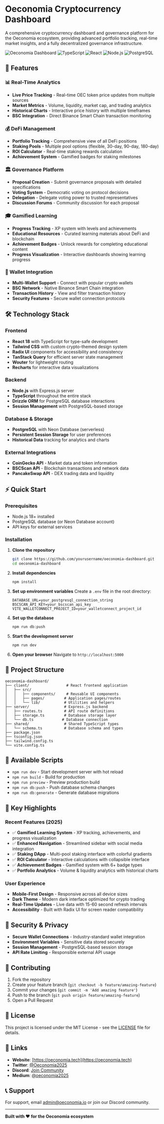 # Oeconomia Cryptocurrency Dashboard

A comprehensive cryptocurrency dashboard and governance platform for the Oeconomia ecosystem, providing advanced portfolio tracking, real-time market insights, and a fully decentralized governance infrastructure.

![Oeconomia Dashboard](https://img.shields.io/badge/Status-Production%20Ready-brightgreen)
![TypeScript](https://img.shields.io/badge/TypeScript-007ACC?logo=typescript&logoColor=white)
![React](https://img.shields.io/badge/React-20232A?logo=react&logoColor=61DAFB)
![Node.js](https://img.shields.io/badge/Node.js-43853D?logo=node.js&logoColor=white)
![PostgreSQL](https://img.shields.io/badge/PostgreSQL-316192?logo=postgresql&logoColor=white)

## 🚀 Features

### 📊 Real-Time Analytics
- **Live Price Tracking** - Real-time OEC token price updates from multiple sources
- **Market Metrics** - Volume, liquidity, market cap, and trading analytics
- **Historical Charts** - Interactive price history with multiple timeframes
- **BSC Integration** - Direct Binance Smart Chain transaction monitoring

### 💰 DeFi Management
- **Portfolio Tracking** - Comprehensive view of all DeFi positions
- **Staking Pools** - Multiple pool options (flexible, 30-day, 90-day, 180-day)
- **ROI Calculator** - Real-time staking rewards calculation
- **Achievement System** - Gamified badges for staking milestones

### 🏛️ Governance Platform
- **Proposal Creation** - Submit governance proposals with detailed specifications
- **Voting System** - Democratic voting on protocol decisions
- **Delegation** - Delegate voting power to trusted representatives
- **Discussion Forums** - Community discussion for each proposal

### 🎓 Gamified Learning
- **Progress Tracking** - XP system with levels and achievements
- **Educational Resources** - Curated learning materials about DeFi and blockchain
- **Achievement Badges** - Unlock rewards for completing educational content
- **Progress Visualization** - Interactive dashboards showing learning progress

### 🔗 Wallet Integration
- **Multi-Wallet Support** - Connect with popular crypto wallets
- **BSC Network** - Native Binance Smart Chain integration
- **Transaction History** - View and filter transaction history
- **Security Features** - Secure wallet connection protocols

## 🛠️ Technology Stack

### Frontend
- **React 18** with TypeScript for type-safe development
- **Tailwind CSS** with custom crypto-themed design system
- **Radix UI** components for accessibility and consistency
- **TanStack Query** for efficient server state management
- **Wouter** for lightweight routing
- **Recharts** for interactive data visualizations

### Backend
- **Node.js** with Express.js server
- **TypeScript** throughout the entire stack
- **Drizzle ORM** for PostgreSQL database interactions
- **Session Management** with PostgreSQL-based storage

### Database & Storage
- **PostgreSQL** with Neon Database (serverless)
- **Persistent Session Storage** for user preferences
- **Historical Data** tracking for analytics and charts

### External Integrations
- **CoinGecko API** - Market data and token information
- **BSCScan API** - Blockchain transactions and network data
- **PancakeSwap API** - DEX trading data and liquidity

## ⚡ Quick Start

### Prerequisites
- Node.js 18+ installed
- PostgreSQL database (or Neon Database account)
- API keys for external services

### Installation

1. **Clone the repository**
   ```bash
   git clone https://github.com/yourusername/oeconomia-dashboard.git
   cd oeconomia-dashboard
   ```

2. **Install dependencies**
   ```bash
   npm install
   ```

3. **Set up environment variables**
   Create a `.env` file in the root directory:
   ```env
   DATABASE_URL=your_postgresql_connection_string
   BSCSCAN_API_KEY=your_bscscan_api_key
   VITE_WALLETCONNECT_PROJECT_ID=your_walletconnect_project_id
   ```

4. **Set up the database**
   ```bash
   npm run db:push
   ```

5. **Start the development server**
   ```bash
   npm run dev
   ```

6. **Open your browser**
   Navigate to `http://localhost:5000`

## 📁 Project Structure

```
oeconomia-dashboard/
├── client/                 # React frontend application
│   ├── src/
│   │   ├── components/     # Reusable UI components
│   │   ├── pages/         # Application pages/routes
│   │   └── lib/           # Utilities and helpers
├── server/                # Express.js backend
│   ├── routes.ts          # API route definitions
│   ├── storage.ts         # Database storage layer
│   └── db.ts             # Database connection
├── shared/                # Shared TypeScript types
│   └── schema.ts          # Database schema and types
├── package.json
├── tsconfig.json
├── tailwind.config.ts
└── vite.config.ts
```

## 🔧 Available Scripts

- `npm run dev` - Start development server with hot reload
- `npm run build` - Build for production
- `npm run preview` - Preview production build
- `npm run db:push` - Push database schema changes
- `npm run db:generate` - Generate database migrations

## 🌟 Key Highlights

### Recent Features (2025)
- ✅ **Gamified Learning System** - XP tracking, achievements, and progress visualization
- ✅ **Enhanced Navigation** - Streamlined sidebar with social media integration
- ✅ **Staking DApp** - Multi-pool staking interface with colorful gradients
- ✅ **ROI Calculator** - Interactive calculations with collapsible interface
- ✅ **Achievement Badges** - Gamified system with 6+ badge types
- ✅ **Portfolio Analytics** - Volume & liquidity analytics with historical charts

### User Experience
- **Mobile-First Design** - Responsive across all device sizes
- **Dark Theme** - Modern dark interface optimized for crypto trading
- **Real-Time Updates** - Live data with 15-60 second refresh intervals
- **Accessibility** - Built with Radix UI for screen reader compatibility

## 🔐 Security & Privacy

- **Secure Wallet Connections** - Industry-standard wallet integration
- **Environment Variables** - Sensitive data stored securely
- **Session Management** - PostgreSQL-based session storage
- **API Rate Limiting** - Responsible external API usage

## 🤝 Contributing

1. Fork the repository
2. Create your feature branch (`git checkout -b feature/amazing-feature`)
3. Commit your changes (`git commit -m 'Add amazing feature'`)
4. Push to the branch (`git push origin feature/amazing-feature`)
5. Open a Pull Request

## 📄 License

This project is licensed under the MIT License - see the [LICENSE](LICENSE) file for details.

## 🔗 Links

- **Website**: [https://oeconomia.tech](https://oeconomia.tech)
- **Twitter**: [@Oeconomia2025](https://x.com/Oeconomia2025)
- **Discord**: [Join Community](https://discord.com/invite/XSgZgeVD)
- **Medium**: [@oeconomia2025](https://medium.com/@oeconomia2025)

## 📞 Support

For support, email admin@oeconomia.io or join our Discord community.

---

**Built with ❤️ for the Oeconomia ecosystem**